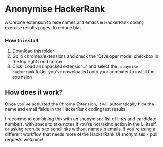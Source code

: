 # Anonymise HackerRank

A Chrome extension to hide names and emails in HackerRank coding exercise results pages, to reduce bias.

### How to install

1. Download this folder
2. Go to chrome://extensions and check the 'Developer mode' checkbox in the top right hand corner
3. Click 'Load an unpacked extension...' and select the `anonymise-hackerrank` folder you've downloaded onto your computer to install the extension

## How does it work?

Once you've activated the Chrome Extension, it will automatically hide the name and email fields in the HackerRank coding test results.

I recommend combining this with an anonymised list of links and candidate numbers, with space to take notes if you're not taking action in the UI itself, or asking recruiters to send links without names in emails. If you're using a different workflow that needs more of the HackerRank UI anonymised - pull requests welcome! 
